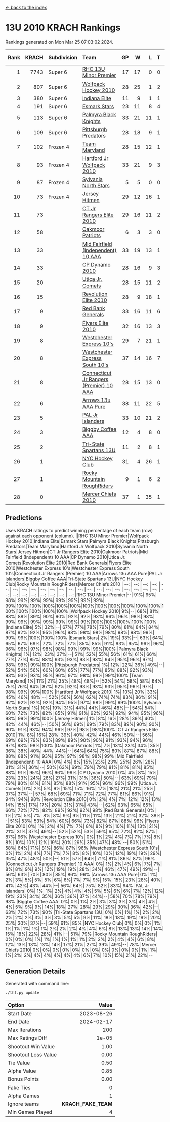[<- back to the index](readme.md)
# 13U 2010 KRACH Rankings
Rankings generated on Mon Mar 25 07:03:02 2024.

Rank|KRACH|Subdivision|Team|GP|W|L|T|OTW|OTL|SoS|Exp Wins|Win Diff
---:|---:|:---|:---|---:|---:|---:|---:|---:|---:|---:|---:|---:
1|7743|Super 6|[RHC 13U Minor Premier](https://gamesheetstats.com/seasons/3664/teams/140959/schedule)|17|17|0|0|3|0|82|17.8|-0.0
2|807|Super 6|[Wolfpack Hockey 2010](https://gamesheetstats.com/seasons/3664/teams/140960/schedule)|28|25|1|2|0|1|69|26.9|0.0
3|380|Super 6|[Indiana Elite](https://gamesheetstats.com/seasons/3664/teams/144350/schedule)|11|9|1|1|0|0|70|10.4|0.0
4|191|Super 6|[Esmark Stars](https://gamesheetstats.com/seasons/3664/teams/140972/schedule)|23|11|8|4|0|2|854|13.9|0.0
5|113|Super 6|[Palmyra Black Knights](https://gamesheetstats.com/seasons/3664/teams/140973/schedule)|33|21|11|1|0|0|554|22.4|0.0
6|109|Super 6|[Pittsburgh Predators](https://gamesheetstats.com/seasons/3664/teams/140974/schedule)|28|18|9|1|2|1|92|19.4|0.0
7|102|Frozen 4|[Team Maryland](https://gamesheetstats.com/seasons/3664/teams/140976/schedule)|28|15|12|1|3|0|652|16.4|0.0
8|93|Frozen 4|[Hartford Jr Wolfpack 2010](https://gamesheetstats.com/seasons/3664/teams/140957/schedule)|33|21|9|3|0|2|535|23.4|0.0
9|87|Frozen 4|[Sylvania North Stars](https://gamesheetstats.com/seasons/3664/teams/199817/schedule)|5|5|0|0|0|0|2|5.9|0.0
10|73|Frozen 4|[Jersey Hitmen](https://gamesheetstats.com/seasons/3664/teams/140961/schedule)|29|12|16|1|3|3|1192|13.4|0.0
11|73||[CT Jr Rangers Elite 2010](https://gamesheetstats.com/seasons/3664/teams/140955/schedule)|29|16|11|2|1|1|613|17.9|0.0
12|58||[Oakmoor Patriots](https://gamesheetstats.com/seasons/3664/teams/162748/schedule)|6|3|3|0|0|0|141|3.9|0.0
13|33||[Mid Fairfield (Independent) 10 AAA](https://gamesheetstats.com/seasons/3664/teams/140956/schedule)|33|19|13|1|3|2|84|20.4|0.0
14|33||[CP Dynamo 2010](https://gamesheetstats.com/seasons/3664/teams/140968/schedule)|28|16|9|3|1|2|61|18.4|0.0
15|20||[Utica Jr. Comets](https://gamesheetstats.com/seasons/3664/teams/140970/schedule)|28|15|11|2|2|0|29|16.9|0.0
16|15||[Revolution Elite 2010](https://gamesheetstats.com/seasons/3664/teams/140975/schedule)|28|9|18|1|0|0|373|10.4|0.0
17|9||[Red Bank Generals](https://gamesheetstats.com/seasons/3664/teams/140962/schedule)|33|16|11|6|0|1|14|19.9|0.0
18|9||[Flyers Elite 2010](https://gamesheetstats.com/seasons/3664/teams/140963/schedule)|32|16|13|3|1|0|16|18.4|0.0
19|8||[Westchester Express 10's](https://gamesheetstats.com/seasons/3664/teams/140967/schedule)|29|7|21|1|0|1|633|8.4|0.0
20|8||[Westchester Express South 10's](https://gamesheetstats.com/seasons/3664/teams/140971/schedule)|37|14|16|7|1|2|23|18.4|0.0
21|8||[Connecticut Jr Rangers (Premier) 10 AAA](https://gamesheetstats.com/seasons/3664/teams/140958/schedule)|28|15|13|0|1|0|14|15.9|0.0
22|6||[Arrows 13u AAA Pure](https://gamesheetstats.com/seasons/3664/teams/140965/schedule)|38|11|22|5|1|2|67|14.4|0.0
23|5||[PAL Jr Islanders](https://gamesheetstats.com/seasons/3664/teams/140969/schedule)|33|10|21|2|0|1|31|11.9|0.0
24|3||[Biggby Coffee AAA](https://gamesheetstats.com/seasons/3664/teams/144347/schedule)|12|4|8|0|0|1|86|4.9|0.0
25|2||[Tri-State Spartans 13U](https://gamesheetstats.com/seasons/3664/teams/144349/schedule)|11|2|8|1|1|0|62|3.4|0.0
26|1||[NYC Hockey Club](https://gamesheetstats.com/seasons/3664/teams/140966/schedule)|31|4|26|1|0|1|77|5.4|0.0
27|1||[Rocky Mountain RoughRiders](https://gamesheetstats.com/seasons/3664/teams/144348/schedule)|9|1|6|2|0|0|31|2.9|0.0
28|0||[Mercer Chiefs 2010](https://gamesheetstats.com/seasons/3664/teams/140964/schedule)|37|1|35|1|0|0|16|2.4|0.0

## Predictions
Uses KRACH ratings to predict winning percentage of each team (row) against each opponent (column).
||RHC 13U Minor Premier|Wolfpack Hockey 2010|Indiana Elite|Esmark Stars|Palmyra Black Knights|Pittsburgh Predators|Team Maryland|Hartford Jr Wolfpack 2010|Sylvania North Stars|Jersey Hitmen|CT Jr Rangers Elite 2010|Oakmoor Patriots|Mid Fairfield (Independent) 10 AAA|CP Dynamo 2010|Utica Jr. Comets|Revolution Elite 2010|Red Bank Generals|Flyers Elite 2010|Westchester Express 10's|Westchester Express South 10's|Connecticut Jr Rangers (Premier) 10 AAA|Arrows 13u AAA Pure|PAL Jr Islanders|Biggby Coffee AAA|Tri-State Spartans 13U|NYC Hockey Club|Rocky Mountain RoughRiders|Mercer Chiefs 2010
| --: | --: | --: | --: | --: | --: | --: | --: | --: | --: | --: | --: | --: | --: | --: | --: | --: | --: | --: | --: | --: | --: | --: | --: | --: | --: | --: | --: | --: 
|RHC 13U Minor Premier|--| 91%| 95%| 98%| 99%| 99%| 99%| 99%| 99%| 99%| 99%| 99%|100%|100%|100%|100%|100%|100%|100%|100%|100%|100%|100%|100%|100%|100%|100%|100%
|Wolfpack Hockey 2010|  9%|--| 68%| 81%| 88%| 88%| 89%| 90%| 90%| 92%| 92%| 93%| 96%| 96%| 98%| 98%| 99%| 99%| 99%| 99%| 99%| 99%| 99%|100%|100%|100%|100%|100%
|Indiana Elite|  5%| 32%|--| 67%| 77%| 78%| 79%| 80%| 81%| 84%| 84%| 87%| 92%| 92%| 95%| 96%| 98%| 98%| 98%| 98%| 98%| 98%| 99%| 99%| 99%|100%|100%|100%
|Esmark Stars|  2%| 19%| 33%|--| 63%| 64%| 65%| 67%| 69%| 72%| 72%| 77%| 85%| 85%| 91%| 93%| 95%| 96%| 96%| 96%| 96%| 97%| 98%| 98%| 99%| 99%| 99%|100%
|Palmyra Black Knights|  1%| 12%| 23%| 37%|--| 51%| 52%| 55%| 56%| 61%| 61%| 66%| 77%| 77%| 85%| 88%| 93%| 93%| 93%| 93%| 94%| 95%| 96%| 97%| 98%| 99%| 99%|100%
|Pittsburgh Predators|  1%| 12%| 22%| 36%| 49%|--| 52%| 54%| 56%| 60%| 60%| 65%| 77%| 77%| 85%| 88%| 92%| 93%| 93%| 93%| 93%| 95%| 96%| 97%| 98%| 99%| 99%|100%
|Team Maryland|  1%| 11%| 21%| 35%| 48%| 48%|--| 52%| 54%| 58%| 58%| 64%| 75%| 76%| 84%| 87%| 92%| 92%| 93%| 93%| 93%| 95%| 96%| 97%| 98%| 99%| 99%|100%
|Hartford Jr Wolfpack 2010|  1%| 10%| 20%| 33%| 45%| 46%| 48%|--| 52%| 56%| 56%| 62%| 74%| 74%| 83%| 86%| 91%| 92%| 92%| 92%| 92%| 94%| 95%| 97%| 98%| 99%| 99%|100%
|Sylvania North Stars|  1%| 10%| 19%| 31%| 44%| 44%| 46%| 48%|--| 54%| 54%| 60%| 72%| 73%| 82%| 85%| 91%| 91%| 92%| 92%| 92%| 94%| 95%| 96%| 98%| 99%| 99%|100%
|Jersey Hitmen|  1%|  8%| 16%| 28%| 39%| 40%| 42%| 44%| 46%|--| 50%| 56%| 69%| 69%| 79%| 83%| 89%| 90%| 90%| 90%| 91%| 93%| 94%| 96%| 97%| 98%| 98%|100%
|CT Jr Rangers Elite 2010|  1%|  8%| 16%| 28%| 39%| 40%| 42%| 44%| 46%| 50%|--| 56%| 69%| 69%| 79%| 83%| 89%| 89%| 90%| 90%| 91%| 93%| 94%| 96%| 97%| 98%| 98%|100%
|Oakmoor Patriots|  1%|  7%| 13%| 23%| 34%| 35%| 36%| 38%| 40%| 44%| 44%|--| 64%| 64%| 75%| 80%| 87%| 87%| 88%| 88%| 88%| 91%| 93%| 95%| 97%| 98%| 98%| 99%
|Mid Fairfield (Independent) 10 AAA|  0%|  4%|  8%| 15%| 23%| 23%| 25%| 26%| 28%| 31%| 31%| 36%|--| 50%| 63%| 69%| 79%| 79%| 81%| 81%| 81%| 85%| 88%| 91%| 95%| 96%| 96%| 99%
|CP Dynamo 2010|  0%|  4%|  8%| 15%| 23%| 23%| 24%| 26%| 27%| 31%| 31%| 36%| 50%|--| 63%| 69%| 79%| 79%| 80%| 81%| 81%| 85%| 88%| 91%| 95%| 96%| 96%| 99%
|Utica Jr. Comets|  0%|  2%|  5%|  9%| 15%| 15%| 16%| 17%| 18%| 21%| 21%| 25%| 37%| 37%|--| 57%| 68%| 69%| 71%| 71%| 72%| 77%| 81%| 86%| 91%| 94%| 94%| 98%
|Revolution Elite 2010|  0%|  2%|  4%|  7%| 12%| 12%| 13%| 14%| 15%| 17%| 17%| 20%| 31%| 31%| 43%|--| 62%| 63%| 65%| 65%| 66%| 72%| 77%| 82%| 89%| 92%| 92%| 98%
|Red Bank Generals|  0%|  1%|  2%|  5%|  7%|  8%|  8%|  9%|  9%| 11%| 11%| 13%| 21%| 21%| 32%| 38%|--| 51%| 53%| 53%| 54%| 60%| 66%| 73%| 82%| 87%| 88%| 96%
|Flyers Elite 2010|  0%|  1%|  2%|  4%|  7%|  7%|  8%|  8%|  9%| 10%| 11%| 13%| 21%| 21%| 31%| 37%| 49%|--| 52%| 52%| 53%| 59%| 65%| 72%| 82%| 87%| 87%| 96%
|Westchester Express 10's|  0%|  1%|  2%|  4%|  7%|  7%|  7%|  8%|  8%| 10%| 10%| 12%| 19%| 20%| 29%| 35%| 47%| 48%|--| 50%| 51%| 58%| 64%| 71%| 81%| 86%| 87%| 96%
|Westchester Express South 10's|  0%|  1%|  2%|  4%|  7%|  7%|  7%|  8%|  8%| 10%| 10%| 12%| 19%| 19%| 29%| 35%| 47%| 48%| 50%|--| 51%| 57%| 64%| 71%| 81%| 86%| 87%| 96%
|Connecticut Jr Rangers (Premier) 10 AAA|  0%|  1%|  2%|  4%|  6%|  7%|  7%|  8%|  8%|  9%|  9%| 12%| 19%| 19%| 28%| 34%| 46%| 47%| 49%| 49%|--| 56%| 63%| 70%| 80%| 85%| 86%| 96%
|Arrows 13u AAA Pure|  0%|  1%|  2%|  3%|  5%|  5%|  5%|  6%|  6%|  7%|  7%|  9%| 15%| 15%| 23%| 28%| 40%| 41%| 42%| 43%| 44%|--| 56%| 64%| 75%| 82%| 83%| 94%
|PAL Jr Islanders|  0%|  1%|  1%|  2%|  4%|  4%|  4%|  5%|  5%|  6%|  6%|  7%| 12%| 12%| 19%| 23%| 34%| 35%| 36%| 36%| 37%| 44%|--| 58%| 70%| 78%| 79%| 93%
|Biggby Coffee AAA|  0%|  0%|  1%|  2%|  3%|  3%|  3%|  3%|  4%|  4%|  4%|  5%|  9%|  9%| 14%| 18%| 27%| 28%| 29%| 29%| 30%| 36%| 42%|--| 63%| 72%| 73%| 90%
|Tri-State Spartans 13U|  0%|  0%|  1%|  1%|  2%|  2%|  2%|  2%|  2%|  3%|  3%|  3%|  5%|  5%|  9%| 11%| 18%| 18%| 19%| 19%| 20%| 25%| 30%| 37%|--| 59%| 61%| 85%
|NYC Hockey Club|  0%|  0%|  0%|  1%|  1%|  1%|  1%|  1%|  1%|  2%|  2%|  2%|  4%|  4%|  6%|  8%| 13%| 13%| 14%| 14%| 15%| 18%| 22%| 28%| 41%|--| 51%| 79%
|Rocky Mountain RoughRiders|  0%|  0%|  0%|  1%|  1%|  1%|  1%|  1%|  1%|  2%|  2%|  2%|  4%|  4%|  6%|  8%| 12%| 13%| 13%| 13%| 14%| 17%| 21%| 27%| 39%| 49%|--| 78%
|Mercer Chiefs 2010|  0%|  0%|  0%|  0%|  0%|  0%|  0%|  0%|  0%|  0%|  0%|  1%|  1%|  1%|  2%|  2%|  4%|  4%|  4%|  4%|  4%|  6%|  7%| 10%| 15%| 21%| 22%|--

## Generation Details

Generated with command line:
```
./thf.py update
```

| Option | Value |
| :----- | ----: |
| Start Date | 2023-08-26 |
| End Date | 2024-02-17 |
| Max Iterations | 200 |
| Max Ratings Diff | 1e-05 |
| Shootout Win Value | 1.00 |
| Shootout Loss Value | 0.00 |
| Tie Value | 0.50 |
| Alpha Value | 0.85 |
| Bonus Points | 0.00 |
| Fake Ties | 0 |
| Alpha Games | 1 |
| Ignore teams | __KRACH_FAKE_TEAM__ |
| Min Games Played | 4 |

